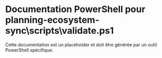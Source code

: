 # Documentation PowerShell pour planning-ecosystem-sync\scripts\validate.ps1

Cette documentation est un placeholder et doit être générée par un outil PowerShell spécifique.
